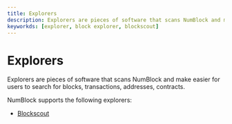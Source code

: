 ```yaml
---
title: Explorers
description: Explorers are pieces of software that scans NumBlock and make easier for users to search for blocks, transactions, addresses, contracts.
keyworkds: [explorer, block explorer, blockscout]
---
```


# Explorers

Explorers are pieces of software that scans NumBlock and make easier for users to search for blocks, transactions, addresses, contracts.

NumBlock supports the following explorers:

- [Blockscout](/docs/foundational-topics/networks/explorers/blockscout)